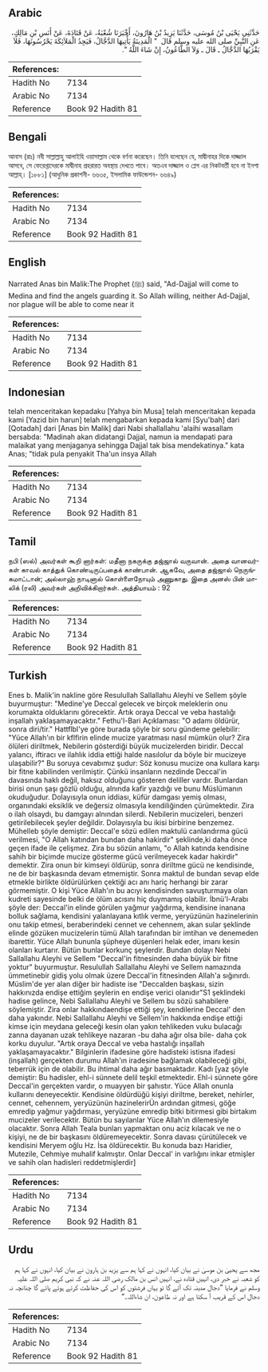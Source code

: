 ## Arabic


<div dir="rtl" lang="ar" style={{fontSize:'larger',backgroundColor:'#f8f9fa',padding:20}}>
حَدَّثَنِي يَحْيَى بْنُ مُوسَى، حَدَّثَنَا يَزِيدُ بْنُ هَارُونَ، أَخْبَرَنَا شُعْبَةُ، عَنْ قَتَادَةَ، عَنْ أَنَسِ بْنِ مَالِكٍ، عَنِ النَّبِيِّ صلى الله عليه وسلم قَالَ ‏ "‏ الْمَدِينَةُ يَأْتِيهَا الدَّجَّالُ، فَيَجِدُ الْمَلاَئِكَةَ يَحْرُسُونَهَا، فَلاَ يَقْرَبُهَا الدَّجَّالُ ـ قَالَ ـ وَلاَ الطَّاعُونُ، إِنْ شَاءَ اللَّهُ ‏"‏‏.‏
</div>
<div style={{backgroundColor:'#f8f9fa',padding:20, marginBottom: 10}}><table> <thead> <tr> <th>References:</th> <th></th> </tr> </thead> <tbody><tr><td>Hadith No</td><td>7134</td></tr><tr><td>Arabic No</td><td>7134</td></tr><tr><td>Reference</td><td>Book 92 Hadith 81</td></tr></tbody></table></div>

## Bengali


<div dir="ltr" lang="bn" style={{fontSize:'larger',backgroundColor:'#f8f9fa',padding:20}}>
আনাস (রাঃ) নবী সাল্লাল্লাহু আলাইহি ওয়াসাল্লাম থেকে বর্ণনা করেছেন। তিনি বলেছেন যে, মাদ্বীনাহর দিকে দাজ্জাল আসবে, সে ফেরেশ্তাদেরকে মাদ্বীনাহ প্রহরারত অবস্থায় দেখতে পাবে। অতএব দাজ্জাল ও প্লেগ এর নিকটবর্তী হবে না ইনশা আল্লাহ্। [১৮৮১] (আধুনিক প্রকাশনী- ৬৬৩৫, ইসলামিক ফাউন্ডেশন- ৬৬৪৯)
</div>
<div style={{backgroundColor:'#f8f9fa',padding:20, marginBottom: 10}}><table> <thead> <tr> <th>References:</th> <th></th> </tr> </thead> <tbody><tr><td>Hadith No</td><td>7134</td></tr><tr><td>Arabic No</td><td>7134</td></tr><tr><td>Reference</td><td>Book 92 Hadith 81</td></tr></tbody></table></div>

## English


<div dir="ltr" lang="en" style={{fontSize:'larger',backgroundColor:'#f8f9fa',padding:20}}>
Narrated Anas bin Malik:The Prophet (ﷺ) said, "Ad-Dajjal will come to Medina and find the angels guarding it. So Allah willing, neither Ad-Dajjal, nor plague will be able to come near it
</div>
<div style={{backgroundColor:'#f8f9fa',padding:20, marginBottom: 10}}><table> <thead> <tr> <th>References:</th> <th></th> </tr> </thead> <tbody><tr><td>Hadith No</td><td>7134</td></tr><tr><td>Arabic No</td><td>7134</td></tr><tr><td>Reference</td><td>Book 92 Hadith 81</td></tr></tbody></table></div>

## Indonesian


<div dir="ltr" lang="id" style={{fontSize:'larger',backgroundColor:'#f8f9fa',padding:20}}>
telah menceritakan kepadaku [Yahya bin Musa] telah menceritakan kepada kami [Yazid bin harun] telah mengabarkan kepada kami [Syu'bah] dari [Qotadah] dari [Anas bin Malik] dari Nabi shallallahu 'alaihi wasallam bersabda: "Madinah akan didatangi Dajjal, namun ia mendapati para malaikat yang menjaganya sehingga Dajjal tak bisa mendekatinya." kata Anas; "tidak pula penyakit Tha'un insya Allah
</div>
<div style={{backgroundColor:'#f8f9fa',padding:20, marginBottom: 10}}><table> <thead> <tr> <th>References:</th> <th></th> </tr> </thead> <tbody><tr><td>Hadith No</td><td>7134</td></tr><tr><td>Arabic No</td><td>7134</td></tr><tr><td>Reference</td><td>Book 92 Hadith 81</td></tr></tbody></table></div>

## Tamil


<div dir="ltr" lang="ta" style={{fontSize:'larger',backgroundColor:'#f8f9fa',padding:20}}>
நபி (ஸல்) அவர்கள் கூறி னார்கள்: மதீனா நகருக்கு தஜ்ஜால் வருவான். அதை வானவர்கள் காவல் காத்துக் கொண்டிருப்பதைக் காண்பான். ஆகவே, அதை தஜ்ஜால் நெருங்கமாட்டான்; அல்லாஹ் நாடினால் கொள்ளைநோயும் அணுகாது. இதை அனஸ் பின் மாலிக் (ரலி) அவர்கள் அறிவிக்கிறார்கள். அத்தியாயம் : 92
</div>
<div style={{backgroundColor:'#f8f9fa',padding:20, marginBottom: 10}}><table> <thead> <tr> <th>References:</th> <th></th> </tr> </thead> <tbody><tr><td>Hadith No</td><td>7134</td></tr><tr><td>Arabic No</td><td>7134</td></tr><tr><td>Reference</td><td>Book 92 Hadith 81</td></tr></tbody></table></div>

## Turkish


<div dir="ltr" lang="tr" style={{fontSize:'larger',backgroundColor:'#f8f9fa',padding:20}}>
Enes b. Malik'in nakline göre Resulullah Sallallahu Aleyhi ve Sellem şöyle buyurmuştur: "Medine'ye Deccal gelecek ve birçok meleklerin onu korumakta olduklarını görecektir. Artık oraya Deccal ve veba hastalığı inşallah yaklaşamayacaktır." Fethu'l-Bari Açıklaması: "O adamı öldürür, sonra diri/tir." Hattflbl'ye göre burada şöyle bir soru gündeme gelebilir: "Yüce Allah'ın bir kflfirin elinde mucize yaratması nasıl mümkün olur? Zira ölüleri diriltmek, Nebilerin gösterdiği büyük mucizelerden biridir. Deccal yalancı, iftiracı ve ilahlık iddia ettiği halde nasılolur da böyle bir mucizeye ulaşabilir?" Bu soruya cevabımız şudur: Söz konusu mucize ona kullara karşı bir fitne kabilinden verilmiştir. Çünkü insanların nezdinde Deccal'in davasında haklı değil, haksız olduğunu gösteren deliller vardır. Bunlardan birisi onun şaşı gözlü olduğu, alnında kafir yazdığı ve bunu Müslümanın okuduğudur. Dolayısıyla onun iddiası, küfür damgası yemiş olması, organındaki eksiklik ve değersiz olmasıyla kendiliğinden çürümektedir. Zira o ilah olsaydı, bu damgayı alnından silerdi. Nebilerin mucizeleri, benzeri getirilebilecek şeyler değildir. Dolayısıyla bu ikisi birbirine benzemez. Mühelleb şöyle demiştir: Deccal'e sözü edilen maktulü canlandırma gücü verilmesi, "O Allah katından bundan daha hakirdir" şeklinde,ki daha önce geçen ifade ile çelişmez. Zira bu sözün anlamı, "o Allah katında kendisine sahih bir biçimde mucize gösterme gücü verilmeyecek kadar hakirdir" demektir. Zira onun bir kimseyi öldürüp, sonra diriltme gücü ne kendisinde, ne de bir başkasında devam etmemiştir. Sonra maktul de bundan sevap elde etmekle birlikte öldürülürken çektiği acı anı hariç herhangi bir zarar görmemiştir. O kişi Yüce Allah'ın bu acıyı kendisinden savuşturmaya olan kudreti sayesinde belki de ölüm acısını hiç duymamış olabilir. İbnü'l-Arabı şöyle der: Deccal'in elinde görülen yağmur yağdırma, kendisine inanana bolluk sağlama, kendisini yalanlayana kıtlık verme, yeryüzünün hazinelerinin onu takip etmesi, beraberindeki cennet ve cehennem, akan sular şeklinde elinde gözüken mucizelerin tümü Allah tarafından bir imtihan ve denemeden ibarettir. Yüce Allah bununla şüpheye düşenleri helak eder, imanı kesin olanları kurtarır. Bütün bunlar korkunç şeylerdir. Bundan dolayı Nebi Sallallahu Aleyhi ve Sellem "Deccal'in fitnesinden daha büyük bir fitne yoktur" buyurmuştur. Resulullah Sallallahu Aleyhi ve Sellem namazında ümmetinebir gidiş yolu olmak üzere Deccal'in fitnesinden Allah'a sığınırdı. Müslim'de yer alan diğer bir hadiste ise "Deccalden başkası, sizin hakkınızda endişe ettiğim şeylerin en endişe verici olanıdır"S1 şeklindeki hadise gelince, Nebi Sallallahu Aleyhi ve Sellem bu sözü sahabilere söylemiştir. Zira onlar hakkındaendişe ettiği şey, kendilerine Deccal' den daha yakındır. Nebi Sallallahu Aleyhi ve Sellem'in hakkında endişe ettiği kimse için meydana geleceği kesin olan yakın tehlikeden vuku bulacağı zanna dayanan uzak tehlikeye nazaran -bu daha ağır olsa bile- daha çok korku duyulur. "Artık oraya Deccal ve veba hastalığı inşallah yaklaşamayacaktır." Bilginlerin ifadesine göre hadisteki istisna ifadesi (inşallah) gerçekten durumu Allah'ın iradesine bağlamak olabileceği gibi, teberrük için de olabilir. Bu ihtimal daha ağır basmaktadır. Kadı [yaz şöyle demiştir: Bu hadisler, ehl-i sünnete delil teşkil etmektedir. Ehl-i sünnete göre Deccal'in gerçekten vardır, o muayyen bir şahıstır. Yüce Allah onunla kullarını deneyecektir. Kendisine öldürdüğü kişiyi diriltme, bereket, nehirler, cennet, cehennem, yeryüzünün hazinelerirÜn ardından gitmesi, göğe emredip yağmur yağdırması, yeryüzüne emredip bitki bitirmesi gibi birtakım mucizeler verilecektir. Bütün bu sayılanlar Yüce Allah'ın dilemesiyle olacaktır. Sonra Allah Teala bunları yapmaktan onu aciz kılacak ve ne o kişiyi, ne de bir başkasını öldüremeyecektir. Sonra davası çürütülecek ve kendisini Meryem oğlu Hz. İsa öldürecektir. Bu konuda bazı Haridier, Mutezile, Cehmiye muhalif kalmıştır. Onlar Deccal' in varlığını inkar etmişler ve sahih olan hadisleri reddetmişlerdir]
</div>
<div style={{backgroundColor:'#f8f9fa',padding:20, marginBottom: 10}}><table> <thead> <tr> <th>References:</th> <th></th> </tr> </thead> <tbody><tr><td>Hadith No</td><td>7134</td></tr><tr><td>Arabic No</td><td>7134</td></tr><tr><td>Reference</td><td>Book 92 Hadith 81</td></tr></tbody></table></div>

## Urdu


<div dir="rtl" lang="ur" style={{fontSize:'larger',backgroundColor:'#f8f9fa',padding:20}}>
مجھ سے یحییٰ بن موسیٰ نے بیان کیا، انہوں نے کہا ہم سے یزید بن ہارون نے بیان کیا، انہوں نے کہا ہم کو شعبہ نے خبر دی، انہیں قتادہ نے، انہیں انس بن مالک رضی اللہ عنہ نے کہ نبی کریم صلی اللہ علیہ وسلم نے فرمایا ”دجال مدینہ تک آئے گا تو یہاں فرشتوں کو اس کی حفاظت کرتے ہوئے پائے گا چنانچہ نہ دجال اس کے قریب آ سکتا ہے اور نہ طاعون، ان شاءاللہ۔“
</div>
<div style={{backgroundColor:'#f8f9fa',padding:20, marginBottom: 10}}><table> <thead> <tr> <th>References:</th> <th></th> </tr> </thead> <tbody><tr><td>Hadith No</td><td>7134</td></tr><tr><td>Arabic No</td><td>7134</td></tr><tr><td>Reference</td><td>Book 92 Hadith 81</td></tr></tbody></table></div>
